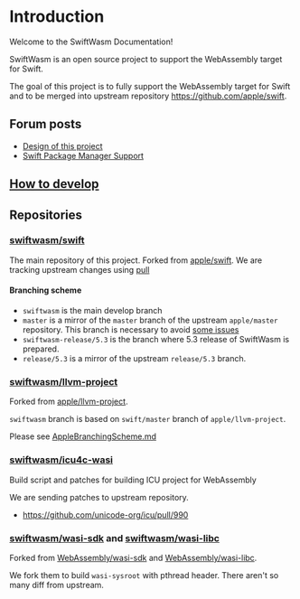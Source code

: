 # Introduction

Welcome to the SwiftWasm Documentation!

SwiftWasm is an open source project to support the WebAssembly target for Swift.

The goal of this project is to fully support the WebAssembly target for Swift and to be merged into upstream repository https://github.com/apple/swift.

## Forum posts

- [Design of this project](https://forums.swift.org/t/wasm-support/16087/14)
- [Swift Package Manager Support](https://forums.swift.org/t/webassembly-swiftpm/34343)

## [How to develop](./DevelopmentGuide.md)


## Repositories

### [swiftwasm/swift](https://github.com/swiftwasm/swift)

The main repository of this project. Forked from [apple/swift](https://github.com/swiftwasm/swift). We are tracking upstream changes using [pull](https://github.com/wei/pull)

#### Branching scheme

- `swiftwasm` is the main develop branch
- `master` is a mirror of the `master` branch of the upstream `apple/master` repository. This branch is necessary to avoid [some issues](https://github.com/swiftwasm/swift/pull/36)
- `swiftwasm-release/5.3` is the branch where 5.3 release of SwiftWasm is prepared.
- `release/5.3` is a mirror of the upstream `release/5.3` branch.

### [swiftwasm/llvm-project](https://github.com/swiftwasm/llvm-project)

Forked from [apple/llvm-project](https://github.com/apple/llvm-project).

`swiftwasm` branch is based on `swift/master` branch of `apple/llvm-project`.

Please see [AppleBranchingScheme.md](https://github.com/apple/llvm-project/blob/apple/master/apple-docs/AppleBranchingScheme.md)


### [swiftwasm/icu4c-wasi](https://github.com/swiftwasm/icu4c-wasi)

Build script and patches for building ICU project for WebAssembly

We are sending patches to upstream repository.

- https://github.com/unicode-org/icu/pull/990

### [swiftwasm/wasi-sdk](https://github.com/swiftwasm/wasi-sdk) and [swiftwasm/wasi-libc](https://github.com/swiftwasm/wasi-libc)

Forked from [WebAssembly/wasi-sdk](https://github.com/WebAssembly/wasi-sdk) and [WebAssembly/wasi-libc](https://github.com/WebAssembly/wasi-libc).

We fork them to build `wasi-sysroot` with pthread header. There aren't so many diff from upstream.

